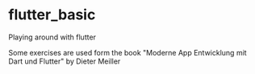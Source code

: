 # flutter_basic

Playing around with flutter

Some exercises are used form the book "Moderne App Entwicklung mit Dart und Flutter" by Dieter Meiller 